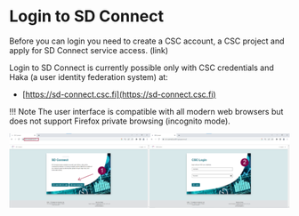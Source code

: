 # Login to SD Connect

Before you can login you need to create a CSC account, a CSC project and apply for SD Connect service access. (link)

Login to SD Connect is currently possible only with CSC credentials and Haka (a user identity federation system) at:

   * [https://sd-connect.csc.fi](https://sd-connect.csc.fi) 


!!! Note
    The user interface is compatible with all modern web browsers but does not support Firefox private browsing (incognito mode). 

[![SDConnect-login](images/connect/SDConnect-login.png)](images/connect/SDConnect-login.png)
